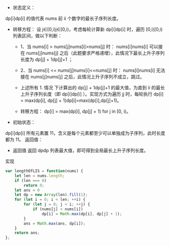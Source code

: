 - 状态定义：

dp[i]dp[i] 的值代表 nums 前 ii 个数字的最长子序列长度。

- 转移方程： 设 j∈[0,i)j∈[0,i)，考虑每轮计算新 dp[i]dp[i] 时，遍历 [0,i)[0,i) 列表区间，做以下判断：

    - 1、当 nums[i] > nums[j]nums[i]>nums[j] 时： nums[i]nums[i] 可以接在 nums[j]nums[j] 之后（此题要求严格递增），此情况下最长上升子序列长度为 dp[j] + 1dp[j]+1 ；
 
    - 2、当 nums[i] <= nums[j]nums[i]<=nums[j] 时： nums[i]nums[i] 无法接在 nums[j]nums[j] 之后，此情况上升子序列不成立，跳过。

    - 上述所有 1. 情况 下计算出的 dp[j] + 1dp[j]+1 的最大值，为直到 ii 的最长上升子序列长度（即 dp[i]dp[i] ）。实现方式为遍历 jj 时，每轮执行 dp[i] = max(dp[i], dp[j] + 1)dp[i]=max(dp[i],dp[j]+1)。

    - 转移方程： dp[i] = max(dp[i], dp[j] + 1) for j in [0, i)。

- 初始状态：

dp[i]dp[i] 所有元素置 11，含义是每个元素都至少可以单独成为子序列，此时长度都为 11。
返回值：

- 返回值
返回 dpdp 列表最大值，即可得到全局最长上升子序列长度。


实现
```js
var lengthOfLIS = function(nums) {
    let len = nums.length;
    if (len === 0)
        return 0;
    let ans = 0
    let dp = new Array(len).fill(1);
    for (let i = 0; i < len; ++i) {
        for (let j = 0; j < i; ++j) {
            if (nums[j] < nums[i])
                dp[i] = Math.max(dp[i], dp[j] + 1);
        }
        ans = Math.max(ans, dp[i]);
    }
    return ans;
};
```